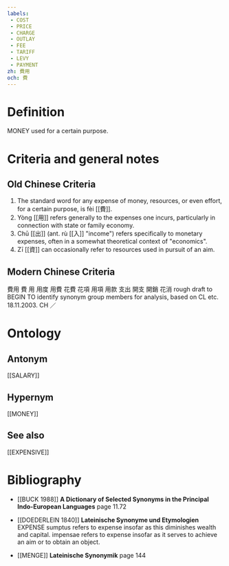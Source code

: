 ```yaml
---
labels: 
 - COST
 - PRICE
 - CHARGE
 - OUTLAY
 - FEE
 - TARIFF
 - LEVY
 - PAYMENT
zh: 費用
och: 費
---
```


# Definition
MONEY used for a certain purpose.
# Criteria and general notes
## Old Chinese Criteria
1. The standard word for any expense of money, resources, or even effort, for a certain purpose, is fèi [[費]].
2. Yòng [[用]] refers generally to the expenses one incurs, particularly in connection with state or family economy.
3. Chū [[出]] (ant. rù [[入]] "income") refers specifically to monetary expenses, often in a somewhat theoretical context of "economics".
4. Zī [[資]] can occasionally refer to resources used in pursuit of an aim.
## Modern Chinese Criteria
費用
費
用
用度
用費
花費
花項
用項
用款
支出
開支
開銷
花消
rough draft to BEGIN TO identify synonym group members for analysis, based on CL etc. 18.11.2003. CH ／
# Ontology

## Antonym
[[SALARY]]
## Hypernym
[[MONEY]]
## See also
[[EXPENSIVE]]
# Bibliography
- [[BUCK 1988]]
**A Dictionary of Selected Synonyms in the Principal Indo-European Languages** page 11.72

- [[DOEDERLEIN 1840]]
**Lateinische Synonyme und Etymologien** 
EXPENSE
sumptus refers to expense insofar as this diminishes wealth and capital.
impensae refers to expense insofar as it serves to achieve an aim or to obtain an object.
- [[MENGE]]
**Lateinische Synonymik** page 144
